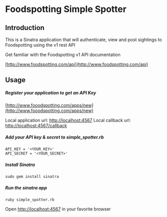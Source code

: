 # Foodspotting Simple Spotter #


## Introduction ##

This is a Sinatra application that will authenticate, view and post sightings to Foodspotting using the v1 rest API

Get familiar with the Foodspotting v1 API documentation

[http://www.foodspotting.com/api](http://www.foodspotting.com/api)


## Usage ##

##### Register your application to get an API Key #####

[http://www.fooodspotting.com/apps/new](http://www.fooodspotting.com/apps/new)

Local application url: [http://localhost:4567](http://localhost:4567)
Local callback url: [http://localhost:4567/callback](http://localhost:4567/callback)


##### Add your API key & secret to simple_spotter.rb #####

    API_KEY = '<YOUR_KEY>'
    API_SECRET = '<YOUR_SECRET>'


##### Install Sinatra #####

    sudo gem install sinatra


##### Run the sinatra app #####

    ruby simple_spotter.rb


Open [http://localhost:4567](http://localhost:4567) in your favorite browser